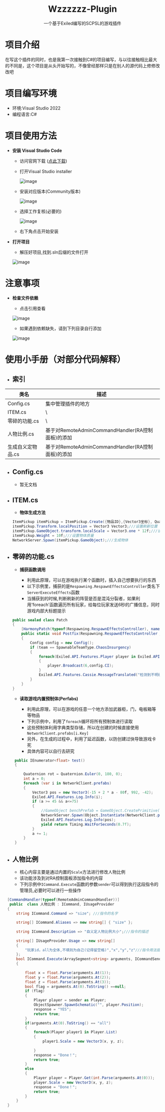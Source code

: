 # <div align="center">Wzzzzzz-Plugin</div>
<div align="center">一个基于Exiled编写的SCPSL的游戏插件</div>

# 项目介绍
在写这个插件的同时，也是我第一次接触到C#的项目编写，与以往接触相比最大的不同是，这个项目是从头开始写的，不像曾经那样只是在别人的源代码上修修改改吧
# 项目编写环境
* 环境:Visual Studio 2022
* 编程语言:C#
# 项目使用方法
* <b>安装 Visual Studio Code</b>
  * 访问官网下载 (<a href="https://visualstudio.microsoft.com/zh-hans/vs/">点此下载</a>)
  * 打开Visual Studio installer
    
    ![image](https://github.com/user-attachments/assets/a6847ab3-637b-4f5a-9601-0a37b24bf088)
    
  * 安装对应版本(Community版本)
    
    ![image](https://github.com/user-attachments/assets/ae394759-35c9-44b8-a607-f62a3a4bdc37)

  * 选择工作复核(必要的)

    ![image](https://github.com/user-attachments/assets/71e5b00d-23cc-4c9c-a421-3d10d60ecb16)

  * 右下角点击开始安装

* <b>打开项目</b>
  * 解压好项目,找到.sln后缀的文件打开
    
   ![image](https://github.com/user-attachments/assets/b461cca3-c526-4c21-a97b-8eb0539906be)


# 注意事项
* <b>检查文件依赖</b>
  * 点击引用查看
    
  ![image](https://github.com/user-attachments/assets/1c26dc64-9978-4ccc-b39e-feff4cd2124d)

  * 如果遇到依赖缺失，请到下列目录自行添加

  ![image](https://github.com/user-attachments/assets/f9bab3b4-56d3-4f4e-ad86-02505d428ed1)

# 使用小手册（对部分代码解释）

* <h2>索引</h2>
  
| 类名  | 描述 |
| ------------- | ------------- |
| Config.cs  | 集中管理插件的地方  |
| ITEM.cs  | \  |
| 零碎的功能.cs  | \  |
| 人物比例.cs  | 基于对RemoteAdminCommandHandler(RA控制面板)的添加  |
|生成自义定物品.cs| 基于对RemoteAdminCommandHandler(RA控制面板)的添加| 


* <h2>Config.cs</h2>

  * 暂无文档

* <h2>ITEM.cs</h2>

  * <b>物体生成方法</b>
  
  ```c#
  ItemPickup itemPickup = ItemPickup.Create({物品ID},{Vector3坐标}, Quaternion.identity);///定义物品
  itemPickup.Transform.localPosition = Vector3 Vector3;///设置刷新位置
  itemPickup.GameObject.transform.localScale = Vector3.one * 12f;///设置物体沿xyz轴扩大12倍（放大12倍）
  itemPickup.Weight = 10f;///设置物体质量
  NetworkServer.Spawn(itemPickup.GameObject);///生成物体
  ```
* <h2>零碎的功能.cs</h2>
  
  * <b>捕获函数调用</b>
  
    * 利用此原理，可以在游戏执行某个函数时，插入自己想要执行的东西
    * 以下示例里，捕获的是`Respawning.RespawnEffectsController`类名下`ServerExecuteEffects`函数
    * 当捕获到的时候,判断刷新的阵营是否是混沌分裂者，如果利用'foreach'函数遍历所有玩家，给每位玩家发送6秒的广播信息，同时游戏内部大标题提示
  
  ```c#
  public sealed class Patch
  {
      [HarmonyPatch(typeof(Respawning.RespawnEffectsController), nameof(Respawning.RespawnEffectsController.ServerExecuteEffects))]
      public static void Postfix(Respawning.RespawnEffectsController __instance, ref SpawnableTeamType team)
      {
          Config config = new Config();
          if (team == SpawnableTeamType.ChaosInsurgency)
          {
              foreach(Exiled.API.Features.Player player in Exiled.API.Features.Player.List)
              {
                  player.Broadcast(6,config.CI);
              }
              Exiled.API.Features.Cassie.MessageTranslated("检测到不明组织进入设施", config.CI);
          }
      }
  }
  ```
  * <b>读取游戏内置预制体(Perfabs)</b>
  
    * 利用此原理，可以在游戏的任意一个地方添加武器柜，门，电板箱等等物品
    * 下列示例中，利用了`foreach`循环将所有预制体进行读取
    * 这些预制体利用字典类型存储，所以在创建的时候直接使用`NetworkClient.prefabs[i.Key]`
    * 另外，在生成的过程中，利用了延迟函数，以防创建过快导致游戏卡死
    * 具体内容可以自行去研究
  ```c#
   public IEnumerator<float> test()
   {
       
       Quaternion rot = Quaternion.Euler(0, 180, 0);
       int a = 0;
       foreach (var i in NetworkClient.prefabs)
       {
           Vector3 pos = new Vector3(-15 + 2 * a - 80f, 992, -42);
           Exiled.API.Features.Log.Info(i);
           if (a >= 45 && a<=75)
           {
               //GameObject benchPrefab = GameObject.CreatePrimitive(PrimitiveType.Plane);
               NetworkServer.Spawn(Object.Instantiate(NetworkClient.prefabs[i.Key], pos, rot));
               Exiled.API.Features.Log.Info(pos);
               yield return Timing.WaitForSeconds(0.7f);
           }
           a += 1;
       }
   }
  ```

* <h2>人物比例</h2>

  * 核心内容主要是通过内置的`Scale`方法进行修改人物比例
  * 该功能涉及到对RA控制面板添加指令的内容
  * 下列示例中`ICommand.Execute`函数的参数`sender`可以得到执行这段指令的管理员,必要时可以进行一些操作

```c#
 [CommandHandler(typeof(RemoteAdminCommandHandler))]
  public  class 人物比例 : ICommand, IUsageProvider
 {
     string ICommand.Command => "size"; ///指令的名字
 
     string[] ICommand.Aliases => new string[] { "size" };
 
     string ICommand.Description => "自义定人物比例大小";///指令的描述
 
     string[] IUsageProvider.Usage => new string[]
     {
         "玩家id，all为全体,不填则为自己(记得留空格)","x","y","z"///指令用法提示
     };
     bool ICommand.Execute(ArraySegment<string> arguments, ICommandSender sender, out string response)
     {
 
         float x = float.Parse(arguments.At(1));
         float y = float.Parse(arguments.At(2));
         float z = float.Parse(arguments.At(3));
         bool flag = arguments.At(0).ToString() ==null;
         if (flag)
         {
             Player player = sender as Player;
             ObjectSpawner.SpawnSchematic("", player.Position);
             response = "YES";
             return true;
         }
         if(arguments.At(0).ToString() == "all")
         {
             foreach(Player player1 in Player.List)
             {
                 player1.Scale = new Vector3(x, y, z);
                 
             }
             response = "Done！";
             return true;
         }
         else
         {
             Player player = Player.Get(int.Parse(arguments.At(0)));
             player.Scale = new Vector3(x, y, z);
             response = "Done！";
             return true;
         } 
     }
 }
```

  









